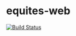 # equites-web
[![Build Status](https://travis-ci.org/fthomas/equites-web.svg?branch=master)](https://travis-ci.org/fthomas/equites-web)

